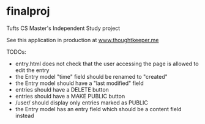 # finalproj
Tufts CS Master's Independent Study project

See this application in production at www.thoughtkeeper.me

TODOs:
* entry.html does not check that the user accessing the page is allowed to edit the entry
* the Entry model "time" field should be renamed to "created"
* the Entry model should have a "last modified" field
* entries should have a DELETE button
* entries should have a MAKE PUBLIC button
* /user/<username> should display only entries marked as PUBLIC
* the Entry model has an entry field which should be a content field instead

